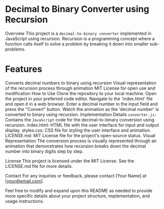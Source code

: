 # Decimal to Binary Converter using Recursion
Overview
This project is a `decimal-to-binary converter` implemented in JavaScript using recursion. Recursion is a programming concept where a function calls itself to solve a problem by breaking it down into smaller sub-problems.

# Features
Converts decimal numbers to binary using recursion
Visual representation of the recursion process through animation
MIT License for open use and modification
How to Use
Clone the repository to your local machine.
Open the project in your preferred code editor.
Navigate to the 'index.html' file and open it in a web browser.
Enter a decimal number in the input field and press the "Convert" button.
Watch the animation as the 'decimal number' is converted to binary using recursion.
Implementation Details
`converter.js:` Contains the `JavaScript` code for the decimal-to-binary conversion using recursion.
index.html: HTML file with the user interface for input and output display.
styles.css: CSS file for styling the user interface and animation.
LICENSE.md: MIT License file for the project's open-source status.
Visual Representation
The conversion process is visually represented through an animation that demonstrates how recursion breaks down the decimal number into binary digits step by step.

License
This project is licensed under the MIT License. See the LICENSE.md file for more details.

Contact
For any inquiries or feedback, please contact [Your Name] at [your@email.com].

Feel free to modify and expand upon this README as needed to provide more specific details about your project structure, implementation, and usage instructions.
